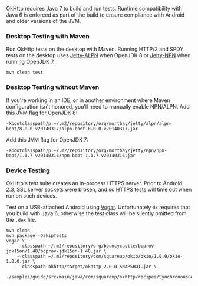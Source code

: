 OkHttp requires Java 7 to build and run tests. Runtime compatibility with Java 6 is enforced as part of the build to ensure compliance with Android and older versions of the JVM.

### Desktop Testing with Maven

Run OkHttp tests on the desktop with Maven. Running HTTP/2 and SPDY tests on the desktop uses [Jetty-ALPN][2] when OpenJDK 8 or [Jetty-NPN][1] when running OpenJDK 7.

```
mvn clean test
```

### Desktop Testing without Maven

If you're working in an IDE, or in another environment where Maven configuration isn't honored, you'll need to manually enable NPN/ALPN. Add this JVM flag for OpenJDK 8:
```
-Xbootclasspath/p:~/.m2/repository/org/mortbay/jetty/alpn/alpn-boot/8.0.0.v20140317/alpn-boot-8.0.0.v20140317.jar
```

Add this JVM flag for OpenJDK 7:
```
-Xbootclasspath/p:~/.m2/repository/org/mortbay/jetty/npn/npn-boot/1.1.7.v20140316/npn-boot-1.1.7.v20140316.jar
```

### Device Testing

OkHttp's test suite creates an in-process HTTPS server. Prior to Android 2.3, SSL server sockets were broken, and so HTTPS tests will time out when run on such devices.

Test on a USB-attached Android using [Vogar][3]. Unfortunately `dx` requires that you build with Java 6, otherwise the test class will be silently omitted from the `.dex` file.

```
mvn clean
mvn package -DskipTests
vogar \
    --classpath ~/.m2/repository/org/bouncycastle/bcprov-jdk15on/1.48/bcprov-jdk15on-1.48.jar \
    --classpath ~/.m2/repository/com/squareup/okio/okio/1.0.0/okio-1.0.0.jar \
    --classpath okhttp/target/okhttp-2.0.0-SNAPSHOT.jar \
    ./samples/guide/src/main/java/com/squareup/okhttp/recipes/SynchronousGet.java
```

 [1]: https://github.com/jetty-project/jetty-npn
 [2]: https://github.com/jetty-project/jetty-alpn
 [3]: https://code.google.com/p/vogar/
